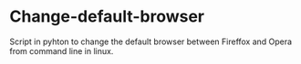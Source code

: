 # Change-default-browser
Script in pyhton to change the default browser between Fireffox and Opera from command line in linux.
